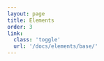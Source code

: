 ```yaml
---
layout: page
title: Elements
order: 3
link:
  class: 'toggle'
  url: '/docs/elements/base/'
---
```

